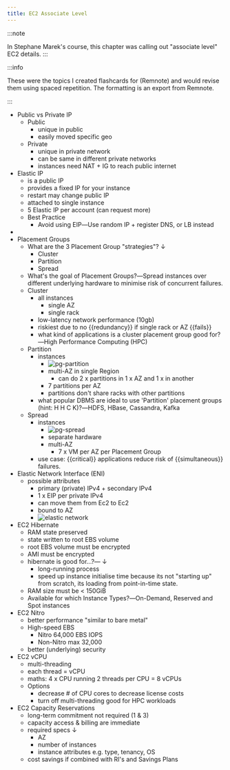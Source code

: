 ```yaml
---
title: EC2 Associate Level
---
```


:::note

In Stephane Marek's course, this chapter was calling out "associate level" EC2 details.
:::

:::info

These were the topics I created flashcards for (Remnote) and would revise them using spaced repetition. The formatting is an export from Remnote.

:::

- Public vs Private IP
  - Public
    - unique in public
    - easily moved specific geo
  - Private
    - unique in private network
    - can be same in different private networks
    - instances need NAT + IG to reach public internet
- Elastic IP
  - is a public IP
  - provides a fixed IP for your instance
  - restart may change public IP
  - attached to single instance
  - 5 Elastic IP per account (can request more)
  - Best Practice
    - Avoid using EIP―Use random IP + register DNS, or LB instead
-
- Placement Groups
  - What are the 3 Placement Group "strategies"? ↓
    - Cluster
    - Partition
    - Spread
  - What's the goal of Placement Groups?―Spread instances over different underlying hardware to minimise risk of concurrent failures.
  - Cluster
    - all instances
      - single AZ
      - single rack
    - low-latency network performance (10gb)
    - riskiest due to no {{redundancy}} if single rack or AZ {{fails}}
    - what kind of applications is a cluster placement group good for?―High Performance Computing (HPC)
  - Partition
    - instances
      - ![pg-partition](https://docs.aws.amazon.com/AWSEC2/latest/UserGuide/images/placement-group-partition.png)
      - multi-AZ in single Region
        - can do 2 x partitions in 1 x AZ and 1 x in another
      - 7 partitions per AZ
      - partitions don't share racks with other partitions
    - what popular DBMS are ideal to use 'Partition' placement groups (hint: H H C K)?―HDFS, HBase, Cassandra, Kafka
  - Spread
    - instances
      - ![pg-spread](https://docs.aws.amazon.com/AWSEC2/latest/UserGuide/images/placement-group-spread.png)
      - separate hardware
      - multi-AZ
        - 7 x VM per AZ per Placement Group
    - use case: {{critical}} applications reduce risk of {{simultaneous}} failures.
- Elastic Network Interface (ENI)
  - possible attributes
    - primary (private) IPv4 + secondary IPv4
    - 1 x EIP per private IPv4
    - can move them from Ec2 to Ec2
    - bound to AZ
    - ![elastic network](https://blog2opstree.files.wordpress.com/2022/02/elastic-network2.png?w=349)
- EC2 Hibernate
  - RAM state preserved
  - state written to root EBS volume
  - root EBS volume must be encrypted
  - AMI must be encrypted
  - hibernate is good for...?― ↓
    - long-running process
    - speed up instance initialise time because its not "starting up" from scratch, its loading from point-in-time state.
  - RAM size must be < 150GiB
  - Available for which Instance Types?―On-Demand, Reserved and Spot instances
- EC2 Nitro
  - better performance "similar to bare metal"
  - High-speed EBS
    - Nitro 64,000 EBS IOPS
    - Non-Nitro max 32,000
  - better (underlying) security
- EC2 vCPU
  - multi-threading
  - each thread = vCPU
  - maths: 4 x CPU running 2 threads per CPU = 8 vCPUs
  - Options
    - decrease # of CPU cores to decrease license costs
    - turn off multi-threading good for HPC workloads
- EC2 Capacity Reservations
  - long-term commitment not required (1 & 3)
  - capacity access & billing are immediate
  - required specs ↓
    - AZ
    - number of instances
    - instance attributes e.g. type, tenancy, OS
  - cost savings if combined with RI's and Savings Plans
